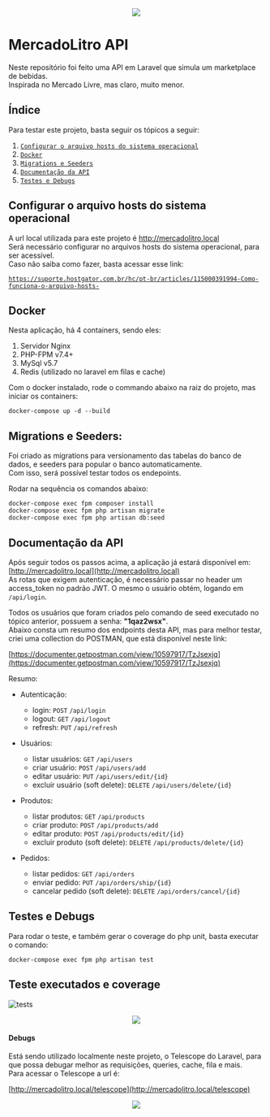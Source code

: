 <p align="center">
  <img src="https://github.com/williudo/mercadolitro/blob/master/docs/MercadoLitroPequeno.png?raw=true">
</p>

# MercadoLitro API

Neste repositório foi feito uma API em Laravel que simula um marketplace de bebidas.  
Inspirada no Mercado Livre, mas claro, muito menor.


## Índice

Para testar este projeto, basta seguir os tópicos a seguir:

1. [`Configurar o arquivo hosts do sistema operacional`](#hosts-config)
2. [`Docker`](#docker-config)
2. [`Migrations e Seeders`](#db-config)
3. [`Documentação da API`](#doc-config)
4. [`Testes e Debugs`](#tests-config)


## <a name="hosts-config"></a> Configurar o arquivo hosts do sistema operacional

A url local utilizada para este projeto é http://mercadolitro.local  
Será necessário configurar no arquivos hosts do sistema operacional, para ser acessível.  
Caso não saiba como fazer, basta acessar esse link:  

[`https://suporte.hostgator.com.br/hc/pt-br/articles/115000391994-Como-funciona-o-arquivo-hosts-`](https://suporte.hostgator.com.br/hc/pt-br/articles/115000391994-Como-funciona-o-arquivo-hosts-)

## <a name="docker-config"></a> Docker

Nesta aplicação, há 4 containers, sendo eles:

1. Servidor Nginx
2. PHP-FPM v7.4+
3. MySql v5.7
4. Redis (utilizado no laravel em filas e cache)

Com o docker instalado, rode o commando abaixo na raiz do projeto, mas iniciar os containers:  
```
docker-compose up -d --build
```

## <a name="db-config"></a>Migrations e Seeders:

Foi criado as migrations para versionamento das tabelas do banco de dados, e seeders para popular o banco automaticamente.  
Com isso, será possível testar todos os endepoints.   

Rodar na sequência os comandos abaixo:
```
docker-compose exec fpm composer install
docker-compose exec fpm php artisan migrate
docker-compose exec fpm php artisan db:seed

```

## <a name="doc-config"></a> Documentação da API

Após seguir todos os passos acima, a aplicação já estará disponível em: [http://mercadolitro.local](http://mercadolitro.local)  
As rotas que exigem autenticação, é necessário passar no header um access_token no padrão JWT. O mesmo o usuário obtém, logando em `/api/login`.

Todos os usuários que foram criados pelo comando de seed executado no tópico anterior, possuem a senha: <b>"1qaz2wsx"</b>.  
Abaixo consta um resumo dos endpoints desta API, mas para melhor testar, criei uma collection do POSTMAN, que está disponível neste link: 

[https://documenter.getpostman.com/view/10597917/TzJsexjq](https://documenter.getpostman.com/view/10597917/TzJsexjq) 

Resumo:
- Autenticação:
  - login: `POST` `/api/login`
  - logout: `GET` `/api/logout`
  - refresh: `PUT` `/api/refresh`
  
- Usuários:
  - listar usuários: `GET` `/api/users`
  - criar usuário: `POST` `/api/users/add`
  - editar usuário: `PUT` `/api/users/edit/{id}`
  - excluir usuário (soft delete): `DELETE` `/api/users/delete/{id}` 
  
- Produtos:
  - listar produtos: `GET` `/api/products`
  - criar produto: `POST` `/api/products/add`
  - editar produto: `POST` `/api/products/edit/{id}`
  - excluir produto (soft delete): `DELETE` `/api/products/delete/{id}`
  
- Pedidos:
  - listar pedidos: `GET` `/api/orders`
  - enviar pedido: `PUT` `/api/orders/ship/{id}`
  - cancelar pedido (soft delete): `DELETE` `/api/orders/cancel/{id}`

## <a name="tests-config"></a>Testes e Debugs

Para rodar o teste, e também gerar o coverage do php unit, basta executar o comando:  
```
docker-compose exec fpm php artisan test
```


## Teste executados e coverage
![tests](https://github.com/williudo/mercadolitro/blob/master/docs/tests.png?raw=true)
<p align="center">
  <img src="https://github.com/williudo/mercadolitro/blob/master/docs/coverage_phpunit.png?raw=true">
</p>

#### Debugs

Está sendo utilizado localmente neste projeto, o Telescope do Laravel, para que possa debugar melhor as requisições, queries, cache, fila e mais.  
Para acessar o Telescope a url é:   

[http://mercadolitro.local/telescope](http://mercadolitro.local/telescope)   

  
<p align="center">
  <img src="https://github.com/williudo/mercadolitro/blob/master/docs/telescope.png?raw=true">
</p>
